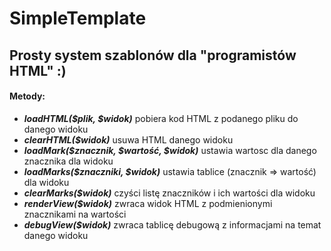 # SimpleTemplate
## Prosty system szablonów dla "programistów HTML" :)

#### Metody:
 * ***loadHTML($plik, $widok)*** pobiera kod HTML z podanego pliku do danego widoku
 * ***clearHTML($widok)*** usuwa HTML danego widoku
 * ***loadMark($znacznik, $wartość, $widok)*** ustawia wartosc dla danego znacznika dla widoku
 * ***loadMarks($znaczniki, $widok)*** ustawia tablice (znacznik => wartość) dla widoku
 * ***clearMarks($widok)*** czyści listę znaczników i ich wartości dla widoku
 * ***renderView($widok)*** zwraca widok HTML z podmienionymi znacznikami na wartości
 * ***debugView($widok)*** zwraca tablicę debugową z informacjami na temat danego widoku